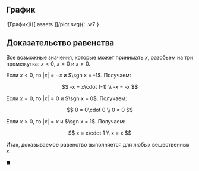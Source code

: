 ## График

![График]([[ assets ]]/plot.svg){: .w7 }

## Доказательство равенства

Все возможные значения, которые может принимать $x$, разобьем на три промежутка: $x< 0$, $x = 0$ и $x > 0$.

Если $x < 0$, то $|x| = -x$ и $\sgn x = -1$. Получаем:

$$ -x = x\cdot (-1) \\ -x = -x $$

Если $x = 0$, то $|x| = 0$ и $\sgn x = 0$. Получаем:

$$ 0 = 0\cdot 0 \\ 0 = 0 $$

Если $x > 0$, то $|x| = x$ и $\sgn x = 1$. Получаем:

$$ x = x\cdot 1 \\ x = x $$

Итак, доказываемое равенство выполняется для любых вещественных $x$.

$\blacksquare$